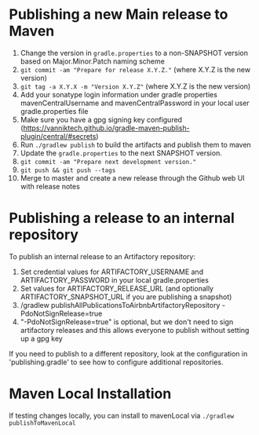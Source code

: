 Publishing a new Main release to Maven
========

1. Change the version in `gradle.properties` to a non-SNAPSHOT version based on Major.Minor.Patch naming scheme
2. `git commit -am "Prepare for release X.Y.Z."` (where X.Y.Z is the new version)
3. `git tag -a X.Y.X -m "Version X.Y.Z"` (where X.Y.Z is the new version)
4. Add your sonatype login information under gradle properties mavenCentralUsername and mavenCentralPassword in your local user gradle.properties file
5. Make sure you have a gpg signing key configured (https://vanniktech.github.io/gradle-maven-publish-plugin/central/#secrets)
6. Run `./gradlew publish` to build the artifacts and publish them to maven
7. Update the `gradle.properties` to the next SNAPSHOT version.
8. `git commit -am "Prepare next development version."`
9. `git push && git push --tags`
10. Merge to master and create a new release through the Github web UI with release notes

Publishing a release to an internal repository
========

To publish an internal release to an Artifactory repository:

1. Set credential values for ARTIFACTORY_USERNAME and ARTIFACTORY_PASSWORD in your local gradle.properties
2. Set values for ARTIFACTORY_RELEASE_URL (and optionally ARTIFACTORY_SNAPSHOT_URL if you are publishing a snapshot)
3. /gradlew publishAllPublicationsToAirbnbArtifactoryRepository -PdoNotSignRelease=true
4. "-PdoNotSignRelease=true" is optional, but we don't need to sign artifactory releases and this allows everyone to publish without setting up a gpg key

If you need to publish to a different repository, look at the configuration in 'publishing.gradle'
to see how to configure additional repositories.

Maven Local Installation
=======================

If testing changes locally, you can install to mavenLocal via `./gradlew publishToMavenLocal`
